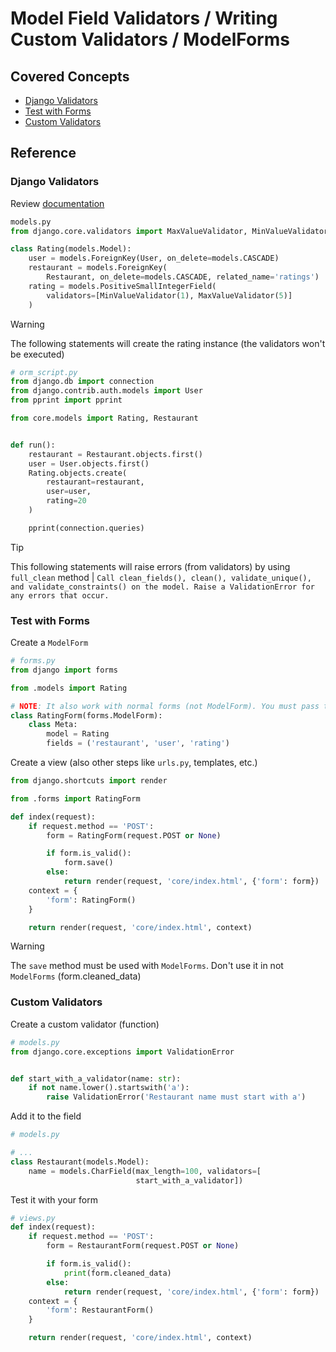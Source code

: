# Model Field Validators / Writing Custom Validators / ModelForms

## Covered Concepts

- [Django Validators](#django-validators)
- [Test with Forms](#test-with-forms)
- [Custom Validators](#custom-validators)

## Reference

### Django Validators

Review [documentation](https://docs.djangoproject.com/en/5.2/ref/validators/)

```python
models.py
from django.core.validators import MaxValueValidator, MinValueValidator

class Rating(models.Model):
    user = models.ForeignKey(User, on_delete=models.CASCADE)
    restaurant = models.ForeignKey(
        Restaurant, on_delete=models.CASCADE, related_name='ratings')
    rating = models.PositiveSmallIntegerField(
        validators=[MinValueValidator(1), MaxValueValidator(5)]
    )
```

> [!WARNING]
> The following statements will create the rating instance (the validators won't be executed)

```python
# orm_script.py
from django.db import connection
from django.contrib.auth.models import User
from pprint import pprint

from core.models import Rating, Restaurant


def run():
    restaurant = Restaurant.objects.first()
    user = User.objects.first()
    Rating.objects.create(
        restaurant=restaurant,
        user=user,
        rating=20
    )

    pprint(connection.queries)
```

> [!TIP]
> This following statements will raise errors (from validators) by using `full_clean` method
> | `Call clean_fields(), clean(), validate_unique(), and validate_constraints() on the model. Raise a ValidationError for any errors that occur.`

### Test with Forms

Create a `ModelForm`

```python
# forms.py
from django import forms

from .models import Rating

# NOTE: It also work with normal forms (not ModelForm). You must pass the validators here
class RatingForm(forms.ModelForm):
    class Meta:
        model = Rating
        fields = ('restaurant', 'user', 'rating')
```

Create a view (also other steps like `urls.py`, templates, etc.)

```python
from django.shortcuts import render

from .forms import RatingForm

def index(request):
    if request.method == 'POST':
        form = RatingForm(request.POST or None)

        if form.is_valid():
            form.save()
        else:
            return render(request, 'core/index.html', {'form': form})
    context = {
        'form': RatingForm()
    }

    return render(request, 'core/index.html', context)
```

> [!WARNING]
> The `save` method must be used with `ModelForms`. Don't use it in not `ModelForms` (form.cleaned_data)

### Custom Validators

Create a custom validator (function)

```python
# models.py
from django.core.exceptions import ValidationError


def start_with_a_validator(name: str):
    if not name.lower().startswith('a'):
        raise ValidationError('Restaurant name must start with a')
```

Add it to the field

```python
# models.py

# ...
class Restaurant(models.Model):
    name = models.CharField(max_length=100, validators=[
                            start_with_a_validator])
```

Test it with your form

```python
# views.py
def index(request):
    if request.method == 'POST':
        form = RestaurantForm(request.POST or None)

        if form.is_valid():
            print(form.cleaned_data)
        else:
            return render(request, 'core/index.html', {'form': form})
    context = {
        'form': RestaurantForm()
    }

    return render(request, 'core/index.html', context)
```
